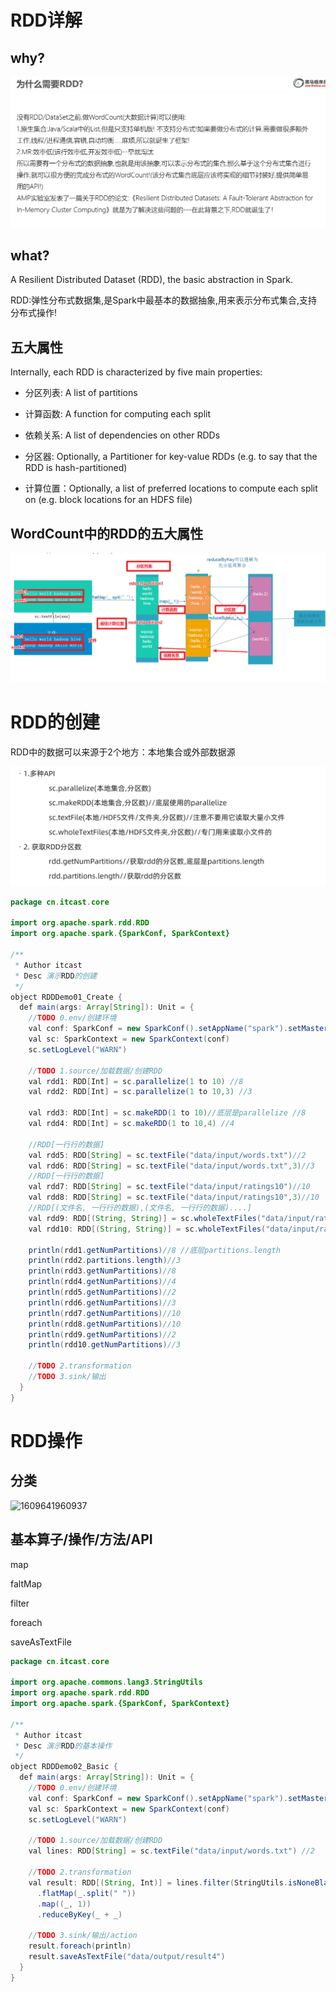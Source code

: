 # RDD详解

## why?

![1609637735554](.\img\1609637735554.png)

## what?

A Resilient Distributed Dataset (RDD), the basic abstraction in Spark. 

RDD:弹性分布式数据集,是Spark中最基本的数据抽象,用来表示分布式集合,支持分布式操作!



## 五大属性

Internally, each RDD is characterized by five main properties:

 - 分区列表: A list of partitions

 - 计算函数: A function for computing each split

 - 依赖关系: A list of dependencies on other RDDs

 - 分区器: Optionally, a Partitioner for key-value RDDs (e.g. to say that the RDD is hash-partitioned)

 - 计算位置：Optionally, a list of preferred locations to compute each split on (e.g. block locations for
   an HDFS file)

   

## WordCount中的RDD的五大属性

![1609638705317](.\img\1609638705317.png)





# RDD的创建

RDD中的数据可以来源于2个地方：本地集合或外部数据源

![1609640251337](.\img\1609640251337.png)



```java 
package cn.itcast.core

import org.apache.spark.rdd.RDD
import org.apache.spark.{SparkConf, SparkContext}

/**
 * Author itcast
 * Desc 演示RDD的创建
 */
object RDDDemo01_Create {
  def main(args: Array[String]): Unit = {
    //TODO 0.env/创建环境
    val conf: SparkConf = new SparkConf().setAppName("spark").setMaster("local[*]")
    val sc: SparkContext = new SparkContext(conf)
    sc.setLogLevel("WARN")

    //TODO 1.source/加载数据/创建RDD
    val rdd1: RDD[Int] = sc.parallelize(1 to 10) //8
    val rdd2: RDD[Int] = sc.parallelize(1 to 10,3) //3

    val rdd3: RDD[Int] = sc.makeRDD(1 to 10)//底层是parallelize //8
    val rdd4: RDD[Int] = sc.makeRDD(1 to 10,4) //4

    //RDD[一行行的数据]
    val rdd5: RDD[String] = sc.textFile("data/input/words.txt")//2
    val rdd6: RDD[String] = sc.textFile("data/input/words.txt",3)//3
    //RDD[一行行的数据]
    val rdd7: RDD[String] = sc.textFile("data/input/ratings10")//10
    val rdd8: RDD[String] = sc.textFile("data/input/ratings10",3)//10
    //RDD[(文件名, 一行行的数据),(文件名, 一行行的数据)....]
    val rdd9: RDD[(String, String)] = sc.wholeTextFiles("data/input/ratings10")//2
    val rdd10: RDD[(String, String)] = sc.wholeTextFiles("data/input/ratings10",3)//3

    println(rdd1.getNumPartitions)//8 //底层partitions.length
    println(rdd2.partitions.length)//3
    println(rdd3.getNumPartitions)//8
    println(rdd4.getNumPartitions)//4
    println(rdd5.getNumPartitions)//2
    println(rdd6.getNumPartitions)//3
    println(rdd7.getNumPartitions)//10
    println(rdd8.getNumPartitions)//10
    println(rdd9.getNumPartitions)//2
    println(rdd10.getNumPartitions)//3

    //TODO 2.transformation
    //TODO 3.sink/输出
  }
}

```





# RDD操作

## 分类

![1609641960937](F:\SparkLearningFile\spark3.0\代码-笔记\Spark-day02\笔记\Spark-day02.assets\1609641960937.png)



## 基本算子/操作/方法/API

map

faltMap

filter

foreach

saveAsTextFile

```Java
package cn.itcast.core

import org.apache.commons.lang3.StringUtils
import org.apache.spark.rdd.RDD
import org.apache.spark.{SparkConf, SparkContext}

/**
 * Author itcast
 * Desc 演示RDD的基本操作
 */
object RDDDemo02_Basic {
  def main(args: Array[String]): Unit = {
    //TODO 0.env/创建环境
    val conf: SparkConf = new SparkConf().setAppName("spark").setMaster("local[*]")
    val sc: SparkContext = new SparkContext(conf)
    sc.setLogLevel("WARN")

    //TODO 1.source/加载数据/创建RDD
    val lines: RDD[String] = sc.textFile("data/input/words.txt") //2

    //TODO 2.transformation
    val result: RDD[(String, Int)] = lines.filter(StringUtils.isNoneBlank(_))
      .flatMap(_.split(" "))
      .map((_, 1))
      .reduceByKey(_ + _)

    //TODO 3.sink/输出/action
    result.foreach(println)
    result.saveAsTextFile("data/output/result4")
  }
}

```

